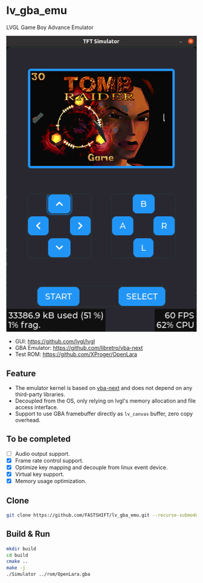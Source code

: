 # lv_gba_emu
LVGL Game Boy Advance Emulator

![image](https://github.com/FASTSHIFT/lv_gba_emu/blob/main/images/lv_gba_emu_2.png)

* GUI: https://github.com/lvgl/lvgl
* GBA Emulator: https://github.com/libretro/vba-next
* Test ROM: https://github.com/XProger/OpenLara

## Feature
* The emulator kernel is based on [vba-next](https://github.com/libretro/vba-next) and does not depend on any third-party libraries.
* Decoupled from the OS, only relying on lvgl's memory allocation and file access interface.
* Support to use GBA framebuffer directly as `lv_canvas` buffer, zero copy overhead.

## To be completed

- [ ] Audio output support.
- [x] Frame rate control support.
- [x] Optimize key mapping and decouple from linux event device.
- [x] Virtual key support.
- [x] Memory usage optimization.

## Clone
```bash
git clone https://github.com/FASTSHIFT/lv_gba_emu.git --recurse-submodules
```

## Build & Run
```bash
mkdir build
cd build
cmake ..
make -j
./Simulator ../rom/OpenLara.gba
```
